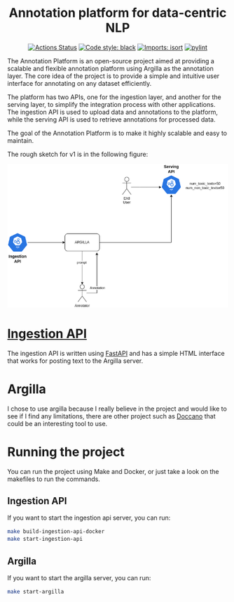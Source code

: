 <h1 align="center">Annotation platform for data-centric NLP</h1>
<p align="center">
<a href="https://github.com/nahumsa/annotation-platform/actions"><img alt="Actions Status" src="https://github.com/nahumsa/annotation-platform/workflows/annotation-platform/badge.svg"></a>
<a href="https://github.com/psf/black"><img alt="Code style: black" src="https://img.shields.io/badge/code%20style-black-000000.svg"></a>
<a href="https://pycqa.github.io/isort/"><img alt="Imports: isort" src="https://img.shields.io/badge/%20imports-isort-%231674b1?style=flat&labelColor=ef8336"></a>
<a href="https://github.com/PyCQA/pylint"><img alt="pylint" src="https://img.shields.io/badge/linting-pylint-yellowgreen"></a>
</p>

The Annotation Platform is an open-source project aimed at providing a scalable and flexible annotation platform using Argilla as the annotation layer. The core idea of the project is to provide a simple and intuitive user interface for annotating on any dataset efficiently.

The platform has two APIs, one for the ingestion layer, and another for the serving layer, to simplify the integration process with other applications. The ingestion API is used to upload data and annotations to the platform, while the serving API is used to retrieve annotations for processed data.

The goal of the Annotation Platform is to make it highly scalable and easy to maintain.

The rough sketch for v1 is in the following figure:

<p align="center">
<a href="https://github.com/psf/black"><img alt="Code style: black" src="docs/v1/Annotation%20platform%20v1.drawio.png"></a>
</p>

# [Ingestion API](ingestion-api/)

The ingestion API is written using [FastAPI](https://fastapi.tiangolo.com/) and has a simple HTML interface that works for posting text to the Argilla server.

# Argilla

I chose to use argilla because I really believe in the project and would like to see if I find any limitations, there are other project such as [Doccano](https://github.com/doccano/doccano) that could be an interesting tool to use.


# Running the project
You can run the project using Make and Docker, or just take a look on the makefiles to run the commands.

## Ingestion API
If you want to start the ingestion api server, you can run:

```bash
make build-ingestion-api-docker
make start-ingestion-api
```

## Argilla
If you want to start the argilla server, you can run:

```bash
make start-argilla
```



